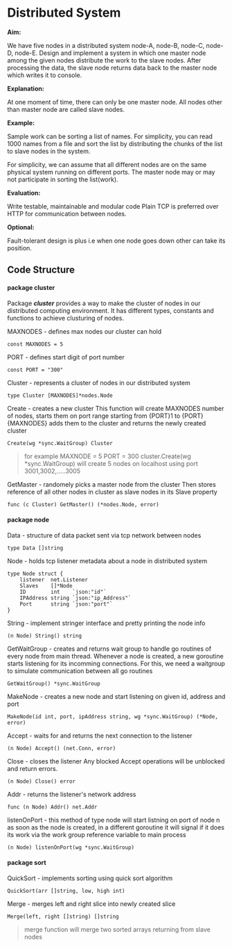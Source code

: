 # Distributed System
**Aim:**

We have five nodes in a distributed system node-A, node-B, node-C, node-D, node-E. Design and implement a system in which one master node among the given nodes distribute the work to the slave nodes. After processing the data, the slave node returns data back to the master node which writes it to console.

**Explanation:**

At one moment of time, there can only be one master node. All nodes other than master node are called slave nodes.

**Example:**

Sample work can be sorting a list of names. For simplicity, you can read 1000 names from a file and sort the list by distributing the chunks of the list to slave nodes in the system. 

For simplicity, we can assume that all different nodes are on the same physical system running on different ports.
The master node may or may not participate in sorting the list(work).

**Evaluation:**

Write testable, maintainable and modular code
Plain TCP is preferred over HTTP for communication between nodes.

**Optional:**

Fault-tolerant design is plus i.e when one node goes down other can take its position.

## Code Structure

#### package cluster
Package **_cluster_** provides a way to make the cluster of nodes in our distributed computing environment. It has different types, constants and functions to achieve clusturing of nodes.


MAXNODES - defines max nodes our cluster can hold
```
const MAXNODES = 5
```
 PORT - defines start digit of port number
```
const PORT = "300"
```
Cluster - represents a cluster of nodes in our distributed system
```
type Cluster [MAXNODES]*nodes.Node
```
Create - creates a new cluster
This function will create MAXNODES number of nodes, starts them on port range starting from {PORT}1 to {PORT}{MAXNODES} adds them to the cluster and returns the newly created cluster
```
Create(wg *sync.WaitGroup) Cluster
```
> for example
> MAXNODE = 5
> PORT = 300
> cluster.Create(wg *sync.WaitGroup) will create 5 nodes on localhost using port 3001,3002,.....3005

GetMaster - randomely picks a master node from the cluster
Then stores reference of all other nodes in cluster as slave nodes in its Slave property
```
func (c Cluster) GetMaster() (*nodes.Node, error)
```


#### package node

Data - structure of data packet sent via tcp network between nodes
```
type Data []string
```

Node - holds tcp listener metadata about a node in distributed system
```
type Node struct {
	listener  net.Listener
	Slaves    []*Node
	ID        int    `json:"id"`
	IPAddress string `json:"ip_Address"`
	Port      string `json:"port"`
}
```
String - implement stringer interface and pretty printing the node info
```
(n Node) String() string
```
GetWaitGroup - creates and returns wait group to handle go routines of every node from main thread. Whenever a node is created, a new goroutine starts listening for its incomming connections. For this, we need a waitgroup to simulate communication between all go routines
```
GetWaitGroup() *sync.WaitGroup
```
MakeNode - creates a new node and start listening on given id, address and port
```
MakeNode(id int, port, ipAddress string, wg *sync.WaitGroup) (*Node, error)
```
Accept - waits for and returns the next connection to the listener
```
(n Node) Accept() (net.Conn, error)
```
Close - closes the listener
Any blocked Accept operations will be unblocked and return errors.
```
(n Node) Close() error
```
Addr - returns the listener's network address
```
func (n Node) Addr() net.Addr
```
listenOnPort - this method of type node will start listning on port of node n as soon as the node is created, in a different goroutine it will signal if it does its work via the work group reference variable to main process
```
(n Node) listenOnPort(wg *sync.WaitGroup)
```

#### package sort
QuickSort - implements sorting using quick sort algorithm
```
QuickSort(arr []string, low, high int)
```
Merge - merges left and right slice into newly created slice
```
Merge(left, right []string) []string
```
> merge function will merge two sorted arrays returning from slave nodes